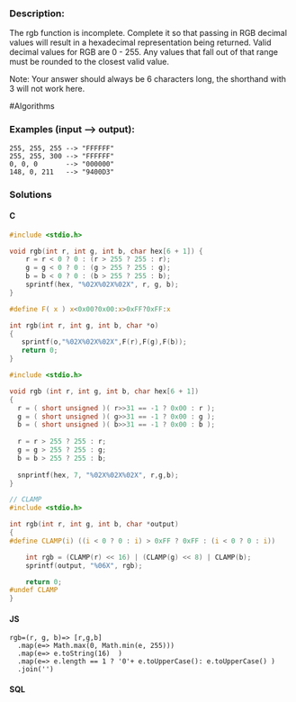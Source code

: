 ### Description:

The rgb function is incomplete. Complete it so that passing in RGB decimal values will result in a hexadecimal representation being returned. Valid decimal values for RGB are 0 - 255. Any values that fall out of that range must be rounded to the closest valid value.

Note: Your answer should always be 6 characters long, the shorthand with 3 will not work here.

\#Algorithms

### Examples (input --> output):

```
255, 255, 255 --> "FFFFFF"
255, 255, 300 --> "FFFFFF"
0, 0, 0       --> "000000"
148, 0, 211   --> "9400D3"
```

### Solutions

#### C 

```C
#include <stdio.h>

void rgb(int r, int g, int b, char hex[6 + 1]) {
    r = r < 0 ? 0 : (r > 255 ? 255 : r);
    g = g < 0 ? 0 : (g > 255 ? 255 : g);
    b = b < 0 ? 0 : (b > 255 ? 255 : b);
    sprintf(hex, "%02X%02X%02X", r, g, b);
}
```

```C
#define F( x ) x<0x00?0x00:x>0xFF?0xFF:x

int rgb(int r, int g, int b, char *o)
{
   sprintf(o,"%02X%02X%02X",F(r),F(g),F(b));
   return 0; 
}
```

```C
#include <stdio.h>

void rgb (int r, int g, int b, char hex[6 + 1])
{
  r = ( short unsigned )( r>>31 == -1 ? 0x00 : r );
  g = ( short unsigned )( g>>31 == -1 ? 0x00 : g );
  b = ( short unsigned )( b>>31 == -1 ? 0x00 : b );
  
  r = r > 255 ? 255 : r;
  g = g > 255 ? 255 : g;
  b = b > 255 ? 255 : b;
  
  snprintf(hex, 7, "%02X%02X%02X", r,g,b);
}
```

```C
// CLAMP
#include <stdio.h>

int rgb(int r, int g, int b, char *output)
{
#define CLAMP(i) ((i < 0 ? 0 : i) > 0xFF ? 0xFF : (i < 0 ? 0 : i))

	int rgb = (CLAMP(r) << 16) | (CLAMP(g) << 8) | CLAMP(b);
	sprintf(output, "%06X", rgb);

	return 0;
#undef CLAMP
}
```

#### JS

```JS
rgb=(r, g, b)=> [r,g,b]
  .map(e=> Math.max(0, Math.min(e, 255)))
  .map(e=> e.toString(16)  )
  .map(e=> e.length == 1 ? '0'+ e.toUpperCase(): e.toUpperCase() )
  .join('')

```

#### SQL

```SQL

```
